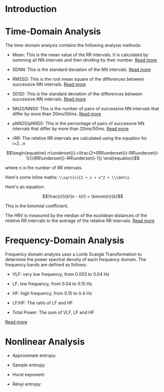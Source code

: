 # Introduction

# Time-Domain Analysis

The time-domain analysis contains the following analysis methods:

- Mean: This is the mean value of the RR intervals. It is calculated by summing all NN intervals and then dividing by their number. [Read more](https://en.wikipedia.org/wiki/Mean#Arithmetic_mean_(AM))

- SDNN: This is the standard deviation of the NN intervals. [Read more](https://en.wikipedia.org/wiki/Heart_rate_variability#Time-domain_methods[36])

- RMSSD: This is the root mean square of the differences between successive NN intervals. [Read more](https://en.wikipedia.org/wiki/Heart_rate_variability#Time-domain_methods[36])

- SDSD: This is the standard deviation of the differences between successive NN intervals. [Read more](https://en.wikipedia.org/wiki/Heart_rate_variability#Time-domain_methods[36])

- NN20/NN50: This is the number of pairs of successive NN intervals that differ by more than 20ms/50ms. [Read more](https://en.wikipedia.org/wiki/Heart_rate_variability#Time-domain_methods[36])

- pNN20/pNN50: This is the percentage of pairs of successive NN intervals that differ by more than 20ms/50ms. [Read more](https://en.wikipedia.org/wiki/Heart_rate_variability#Time-domain_methods[36])

- rRR: The relative RR intervals are calculated using the equation
  for i=2...n
```math
\begin{equation}
rr\underset{i}:=\frac{2*(RR\underset{i}-RR\underset{i-1})}{RR\underset{i}-RR\underset{i-1}}
\end{equation}
```
  where n is the number of RR intervals.


Here's some inline maths: ``\\sqrt[n]{1 + x + x^2 + \\ldots}``.

Here's an equation:

```math
\frac{n!}{k!(n - k)!} = \binom{n}{k}
```

This is the binomial coefficient.


  The HRV is measured by the median of the euclidean distances of the relative RR intervals to the average of the relative RR intervals. [Read more](https://marcusvollmer.github.io/HRV/files/paper_method.pdf)

# Frequency-Domain Analysis

Frequency domain analysis uses a Lomb Scargle Transformation to determine the power spectral density of each frequency domain. The frequency bands are defined as follows:

- VLF: very low frequency, from 0.003 to 0.04 Hz

- LF: low frequency, from 0.04 to 0.15 Hz

- HF: high frequency, from 0.15 to 0.4 Hz

- LF/HF: The ratio of LF and HF

- Total Power: The sum of VLF, LF and HF

[Read more](https://en.wikipedia.org/wiki/Heart_rate_variability#Frequency-domain_methods[36])

# Nonlinear Analysis

- Approximate entropy:

- Sample entropy:

- Hurst exponent:

- Rényi entropy:
